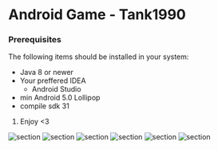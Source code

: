 # Android Game - Tank1990

### Prerequisites
The following items should be installed in your system:
* Java 8 or newer
* Your preffered IDEA
  * Android Studio
 * min Android 5.0 Lollipop
 * compile sdk 31
 
 
 1) Enjoy <3
 
<img alt="section" src="https://imgur.com/7E20okr.png">
 
<img alt="section" src="https://imgur.com/URDljYH.png">
 
<img alt="section" src="https://imgur.com/q5M7V0h.png">
 
<img alt="section" src="https://imgur.com/IZqn81r.png">

<img alt="section" src="https://imgur.com/g30VpWr.png">

<img alt="section" src="https://imgur.com/AeiySKF.png">
 
 
 
 
